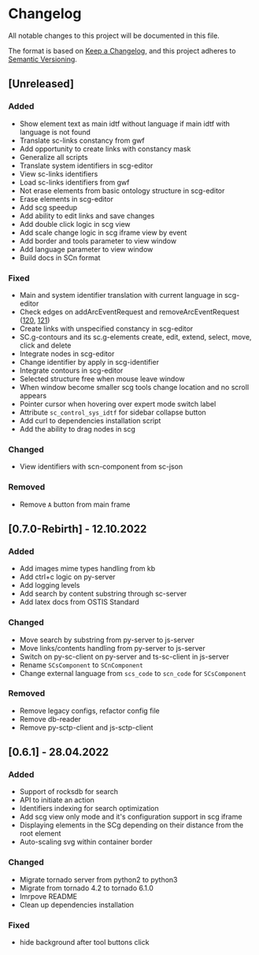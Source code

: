 # Changelog
All notable changes to this project will be documented in this file.

The format is based on [Keep a Changelog](https://keepachangelog.com/en/1.0.0/),
and this project adheres to [Semantic Versioning](https://semver.org/spec/v2.0.0.html).

## [Unreleased]
### Added
- Show element text as main idtf without language if main idtf with language is not found
- Translate sc-links constancy from gwf
- Add opportunity to create links with constancy mask
- Generalize all scripts
- Translate system identifiers in scg-editor
- View sc-links identifiers
- Load sc-links identifiers from gwf
- Not erase elements from basic ontology structure in scg-editor
- Erase elements in scg-editor
- Add scg speedup
- Add ability to edit links and save changes
- Add double click logic in scg view
- Add scale change logic in scg iframe view by event
- Add border and tools parameter to view window
- Add language parameter to view window
- Build docs in SCn format

### Fixed
- Main and system identifier translation with current language in scg-editor
- Check edges on addArcEventRequest and removeArcEventRequest ([120](https://github.com/ostis-ai/sc-web/issues/120), [121](https://github.com/ostis-ai/sc-web/issues/121))
- Create links with unspecified constancy in scg-editor
- SC.g-contours and its sc.g-elements create, edit, extend, select, move, click and delete
- Integrate nodes in scg-editor
- Change identifier by apply in scg-identifier
- Integrate contours in scg-editor
- Selected structure free when mouse leave window
- When window become smaller scg tools change location and no scroll appears
- Pointer cursor when hovering over expert mode switch label
- Attribute `sc_control_sys_idtf` for sidebar collapse button
- Add curl to dependencies installation script
- Add the ability to drag nodes in scg

### Changed
- View identifiers with scn-component from sc-json

### Removed
- Remove `A` button from main frame

## [0.7.0-Rebirth] - 12.10.2022
### Added
- Add images mime types handling from kb
- Add ctrl+c logic on py-server
- Add logging levels
- Add search by content substring through sc-server
- Add latex docs from OSTIS Standard

### Changed
- Move search by substring from py-server to js-server
- Move links/contents handling from py-server to js-server
- Switch on py-sc-client on py-server and ts-sc-client in js-server
- Rename `SCsComponent` to `SCnComponent`
- Change external language from `scs_code` to `scn_code` for `SCsComponent`

### Removed
- Remove legacy configs, refactor config file
- Remove db-reader
- Remove py-sctp-client and js-sctp-client

## [0.6.1] - 28.04.2022
### Added
- Support of rocksdb for search
- API to initiate an action
- Identifiers indexing for search optimization
- Add scg view only mode and it's configuration support in scg iframe
- Displaying elements in the SCg depending on their distance from the root element
- Auto-scaling svg within container border

### Changed
- Migrate tornado server from python2 to python3
- Migrate from tornado 4.2 to tornado 6.1.0
- Imrpove README
- Clean up dependencies installation

### Fixed
- hide background after tool buttons click
